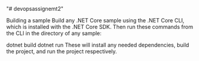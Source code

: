 "# devopsassignemt2" 


Building a sample
Build any .NET Core sample using the .NET Core CLI, which is installed with the .NET Core SDK. Then run these commands from the CLI in the directory of any sample:

dotnet build
dotnet run
These will install any needed dependencies, build the project, and run the project respectively.
